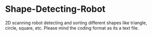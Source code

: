 # Shape-Detecting-Robot
2D scanning robot detecting and sorting different shapes like triangle, circle, square, etc. Please mind the coding format as its a text file. 
